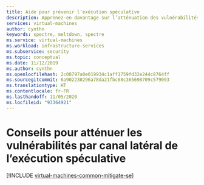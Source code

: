 ```yaml
---
title: Aide pour prévenir l’exécution spéculative
description: Apprenez-en davantage sur l’atténuation des vulnérabilités par canal latéral de l’exécution spéculative dans Azure.
services: virtual-machines
author: cynthn
keywords: spectre, meltdown, spectre
ms.service: virtual-machines
ms.workload: infrastructure-services
ms.subservice: security
ms.topic: conceptual
ms.date: 11/12/2019
ms.author: cynthn
ms.openlocfilehash: 2c08797a0e019934c1aff1759fd32e244c8764ff
ms.sourcegitcommit: 6a902230296a78da21fbc68c365698709c579093
ms.translationtype: HT
ms.contentlocale: fr-FR
ms.lasthandoff: 11/05/2020
ms.locfileid: "93364921"
---
```

# <a name="guidance-for-mitigating-speculative-execution-side-channel-vulnerabilities"></a>Conseils pour atténuer les vulnérabilités par canal latéral de l’exécution spéculative

[!INCLUDE [virtual-machines-common-mitigate-se](../../includes/virtual-machines-common-mitigate-se.md)]
